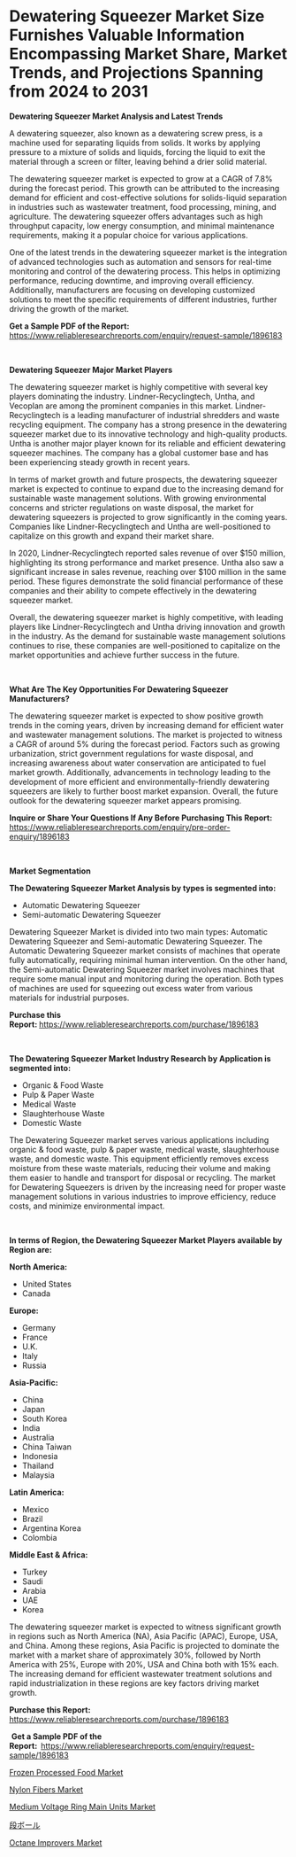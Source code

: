 <p><h1>Dewatering Squeezer Market Size Furnishes Valuable Information Encompassing Market Share, Market Trends, and Projections Spanning from 2024 to 2031</h1></p><p><strong>Dewatering Squeezer Market Analysis and Latest Trends</strong></p>
<p><p>A dewatering squeezer, also known as a dewatering screw press, is a machine used for separating liquids from solids. It works by applying pressure to a mixture of solids and liquids, forcing the liquid to exit the material through a screen or filter, leaving behind a drier solid material.</p><p>The dewatering squeezer market is expected to grow at a CAGR of 7.8% during the forecast period. This growth can be attributed to the increasing demand for efficient and cost-effective solutions for solids-liquid separation in industries such as wastewater treatment, food processing, mining, and agriculture. The dewatering squeezer offers advantages such as high throughput capacity, low energy consumption, and minimal maintenance requirements, making it a popular choice for various applications.</p><p>One of the latest trends in the dewatering squeezer market is the integration of advanced technologies such as automation and sensors for real-time monitoring and control of the dewatering process. This helps in optimizing performance, reducing downtime, and improving overall efficiency. Additionally, manufacturers are focusing on developing customized solutions to meet the specific requirements of different industries, further driving the growth of the market.</p></p>
<p><strong>Get a Sample PDF of the Report:&nbsp;</strong> <a href="https://www.reliableresearchreports.com/enquiry/request-sample/1896183">https://www.reliableresearchreports.com/enquiry/request-sample/1896183</a></p>
<p>&nbsp;</p>
<p><strong>Dewatering Squeezer Major Market Players</strong></p>
<p><p>The dewatering squeezer market is highly competitive with several key players dominating the industry. Lindner-Recyclingtech, Untha, and Vecoplan are among the prominent companies in this market. Lindner-Recyclingtech is a leading manufacturer of industrial shredders and waste recycling equipment. The company has a strong presence in the dewatering squeezer market due to its innovative technology and high-quality products. Untha is another major player known for its reliable and efficient dewatering squeezer machines. The company has a global customer base and has been experiencing steady growth in recent years.</p><p>In terms of market growth and future prospects, the dewatering squeezer market is expected to continue to expand due to the increasing demand for sustainable waste management solutions. With growing environmental concerns and stricter regulations on waste disposal, the market for dewatering squeezers is projected to grow significantly in the coming years. Companies like Lindner-Recyclingtech and Untha are well-positioned to capitalize on this growth and expand their market share.</p><p>In 2020, Lindner-Recyclingtech reported sales revenue of over $150 million, highlighting its strong performance and market presence. Untha also saw a significant increase in sales revenue, reaching over $100 million in the same period. These figures demonstrate the solid financial performance of these companies and their ability to compete effectively in the dewatering squeezer market.</p><p>Overall, the dewatering squeezer market is highly competitive, with leading players like Lindner-Recyclingtech and Untha driving innovation and growth in the industry. As the demand for sustainable waste management solutions continues to rise, these companies are well-positioned to capitalize on the market opportunities and achieve further success in the future.</p></p>
<p>&nbsp;</p>
<p><strong>What Are The Key Opportunities For Dewatering Squeezer Manufacturers?</strong></p>
<p><p>The dewatering squeezer market is expected to show positive growth trends in the coming years, driven by increasing demand for efficient water and wastewater management solutions. The market is projected to witness a CAGR of around 5% during the forecast period. Factors such as growing urbanization, strict government regulations for waste disposal, and increasing awareness about water conservation are anticipated to fuel market growth. Additionally, advancements in technology leading to the development of more efficient and environmentally-friendly dewatering squeezers are likely to further boost market expansion. Overall, the future outlook for the dewatering squeezer market appears promising.</p></p>
<p><strong>Inquire or Share Your Questions If Any Before Purchasing This Report:</strong> <a href="https://www.reliableresearchreports.com/enquiry/pre-order-enquiry/1896183">https://www.reliableresearchreports.com/enquiry/pre-order-enquiry/1896183</a></p>
<p>&nbsp;</p>
<p><strong>Market Segmentation</strong></p>
<p><strong>The Dewatering Squeezer Market Analysis by types is segmented into:</strong></p>
<p><ul><li>Automatic Dewatering Squeezer</li><li>Semi-automatic Dewatering Squeezer</li></ul></p>
<p><p>Dewatering Squeezer Market is divided into two main types: Automatic Dewatering Squeezer and Semi-automatic Dewatering Squeezer. The Automatic Dewatering Squeezer market consists of machines that operate fully automatically, requiring minimal human intervention. On the other hand, the Semi-automatic Dewatering Squeezer market involves machines that require some manual input and monitoring during the operation. Both types of machines are used for squeezing out excess water from various materials for industrial purposes.</p></p>
<p><strong>Purchase this Report:&nbsp;</strong><a href="https://www.reliableresearchreports.com/purchase/1896183">https://www.reliableresearchreports.com/purchase/1896183</a></p>
<p>&nbsp;</p>
<p><strong>The Dewatering Squeezer Market Industry Research by Application is segmented into:</strong></p>
<p><ul><li>Organic & Food Waste</li><li>Pulp & Paper Waste</li><li>Medical Waste</li><li>Slaughterhouse Waste</li><li>Domestic Waste</li></ul></p>
<p><p>The Dewatering Squeezer market serves various applications including organic & food waste, pulp & paper waste, medical waste, slaughterhouse waste, and domestic waste. This equipment efficiently removes excess moisture from these waste materials, reducing their volume and making them easier to handle and transport for disposal or recycling. The market for Dewatering Squeezers is driven by the increasing need for proper waste management solutions in various industries to improve efficiency, reduce costs, and minimize environmental impact.</p></p>
<p>&nbsp;</p>
<p><strong>In terms of Region, the Dewatering Squeezer Market Players available by Region are:</strong></p>
<p>
    <p> <strong> North America: </strong>
        <ul>
            <li>United States</li>
            <li>Canada</li>
        </ul>
        </p> 
    <p> <strong> Europe: </strong>
        <ul>
            <li>Germany</li>
            <li>France</li>
            <li>U.K.</li>
            <li>Italy</li>
            <li>Russia</li>
        </ul>
        </p> 
    <p> <strong> Asia-Pacific: </strong>
        <ul>
            <li>China</li>
            <li>Japan</li>
            <li>South Korea</li>
            <li>India</li>
            <li>Australia</li>
            <li>China Taiwan</li>
            <li>Indonesia</li>
            <li>Thailand</li>
            <li>Malaysia</li>
        </ul>
        </p> 
    <p> <strong> Latin America: </strong>
        <ul>
            <li>Mexico</li>
            <li>Brazil</li>
            <li>Argentina Korea</li>
            <li>Colombia</li>
        </ul>
        </p> 
    <p> <strong> Middle East & Africa: </strong>
        <ul>
            <li>Turkey</li>
            <li>Saudi</li>
            <li>Arabia</li>
            <li>UAE</li>
            <li>Korea</li>
        </ul>
    </p>
    </p>
<p><p>The dewatering squeezer market is expected to witness significant growth in regions such as North America (NA), Asia Pacific (APAC), Europe, USA, and China. Among these regions, Asia Pacific is projected to dominate the market with a market share of approximately 30%, followed by North America with 25%, Europe with 20%, USA and China both with 15% each. The increasing demand for efficient wastewater treatment solutions and rapid industrialization in these regions are key factors driving market growth.</p></p>
<p><strong>Purchase this Report: </strong><a href="https://www.reliableresearchreports.com/purchase/1896183">https://www.reliableresearchreports.com/purchase/1896183</a></p>
<p>&nbsp;<strong>Get a Sample PDF of the Report:&nbsp;&nbsp;</strong><a href="https://www.reliableresearchreports.com/enquiry/request-sample/1896183">https://www.reliableresearchreports.com/enquiry/request-sample/1896183</a></p>
<p><strong></strong></p>
<p><p><a href="https://glittery-fuchsia-86a.notion.site/Frozen-Processed-Food-Market-Size-Market-Share-and-Global-Market-Analysis-Report-2024-2031-a1aebd6ca2bc4dcab58c3db394f7e284">Frozen Processed Food Market</a></p><p><a href="https://view.publitas.com/reportprime-1/nylon-fibers-market-size-share-trends-analysis-report-by-material-by-type-by-end-user-by-region-and-segment-forecasts-2024-2031/">Nylon Fibers Market</a></p><p><a href="https://silk-columnist-571.notion.site/Medium-Voltage-Ring-Main-Units-Market-Research-Report-Reveals-The-Latest-Trends-And-Opportunities-of-ef9d36e15a3d46679495892f95ec5706">Medium Voltage Ring Main Units Market</a></p><p><a href="https://medium.com/@adrianapaucek2023/%E6%AE%B5%E3%83%9C%E3%83%BC%E3%83%AB%E5%B8%82%E5%A0%B4%E3%81%AE%E5%88%86%E6%9E%90-%E3%82%B0%E3%83%AD%E3%83%BC%E3%83%90%E3%83%AB%E7%94%A3%E6%A5%AD%E3%81%AE%E5%B1%95%E6%9C%9B%E3%81%A8%E4%BA%88%E6%B8%AC-2024%E5%B9%B4%E3%81%8B%E3%82%892031%E5%B9%B4%E3%81%BE%E3%81%A7-1979fa9e999e">段ボール</a></p><p><a href="https://view.publitas.com/reportprime-1/octane-improvers-market-research-report-the-key-to-successful-business-strategy-forecasted-for-period-from-2024-2031/">Octane Improvers Market</a></p></p>